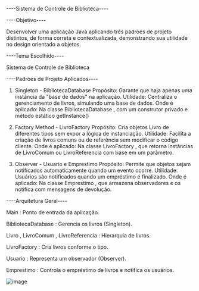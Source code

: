 ----Sistema de Controle de Biblioteca----

----Objetivo----

Desenvolver uma aplicação Java aplicando três padrões de projeto distintos, de forma correta e
contextualizada, demonstrando sua utilidade no design orientado a objetos.

----Tema Escolhido----

Sistema de Controle de Biblioteca

----Padrões de Projeto Aplicados----

1. Singleton - BibliotecaDatabase
Propósito: Garante que haja apenas uma instância da "base de dados" na aplicação.
Utilidade: Centraliza o gerenciamento de livros, simulando uma base de dados.
Onde é aplicado: Na classe BibliotecaDatabase , com um construtor privado e método
estático getInstance()

3. Factory Method - LivroFactory
Propósito: Cria objetos Livro de diferentes tipos sem expor a lógica de instanciação.
Utilidade: Facilita a criação de livros comuns ou de referência sem modificar o código cliente.
Onde é aplicado: Na classe LivroFactory , que retorna instâncias de LivroComum ou
LivroReferencia com base em um parâmetro.

4. Observer - Usuario e Emprestimo
Propósito: Permite que objetos sejam notificados automaticamente quando um evento ocorre.
Utilidade: Usuários são notificados quando um empréstimo é finalizado.
Onde é aplicado: Na classe Emprestimo , que armazena observadores e os notifica com
mensagens de devolução.

----Arquitetura Geral----

Main : Ponto de entrada da aplicação.

BibliotecaDatabase : Gerencia os livros (Singleton).

Livro , LivroComum , LivroReferencia : Hierarquia de livros.

LivroFactory : Cria livros conforme o tipo.

Usuario : Representa um observador (Observer).

Emprestimo : Controla o empréstimo de livros e notifica os usuários.

![image](https://github.com/user-attachments/assets/8e824824-fdca-4400-a7c7-5170ed4b37b6)

